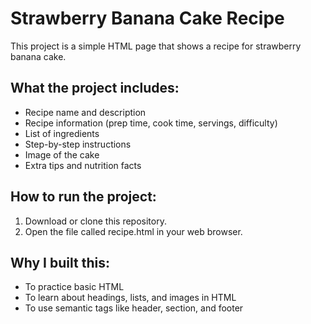 # Strawberry Banana Cake Recipe

This project is a simple HTML page that shows a recipe for strawberry banana cake.

## What the project includes:
- Recipe name and description
- Recipe information (prep time, cook time, servings, difficulty)
- List of ingredients
- Step-by-step instructions
- Image of the cake
- Extra tips and nutrition facts

## How to run the project:
1. Download or clone this repository.
2. Open the file called recipe.html in your web browser.

## Why I built this:
- To practice basic HTML
- To learn about headings, lists, and images in HTML
- To use semantic tags like header, section, and footer

